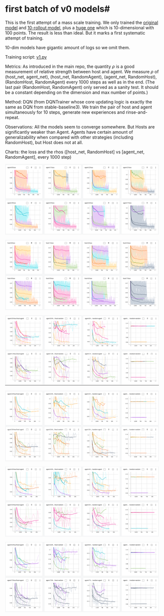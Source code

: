 # first batch of v0 models#
This is the first attempt of a mass scale training. We only trained the [original model](trainer_cfg_v0.yml) and [10-rollout model](trainercfg_v0-10-rollout.yml), plus a [huge one](trainer_cfg_v0-huge.yml) which is 10-dimensional with 100 points. The result is less than ideal. But it marks a first systematic attempt of training.

10-dim models have gigantic amount of logs so we omit them.

Training script: [v1.py](v1.py)

Metrics: As introduced in the main repo, the quantity $\rho$ is a good measurement of relative strength between host and agent. We measure $\rho$ of (host_net, agent_net), (host_net, RandomAgent), (agent_net, RandomHost), (RandomHost, RandomAgent) every 1000 steps as well as in the end. (The last pair (RandomHost, RandomAgent) only served as a sanity test. It should be a constant depending on the dimension and max number of points.)

Method: DQN (from DQNTrainer whose core updating logic is exactly the same as DQN from stable-baseline3). We train the pair of host and agent simultaneously for 10 steps, generate new experiences and rinse-and-repeat.

Observations: All the models seem to converge somewhere. But Hosts are significantly weaker than Agent. Agents have certain amount of generalizability when compared with other strategies (including RandomHost), but Host does not at all. 

Charts: the loss and the rhos ([host_net, RandomHost] vs [agent_net, RandomAgent], every 1000 step)

![](img/loss1.png)

![](img/loss2.png)

![](img/rho1.png)

![](img/rho2.png)

![](img/rho3.png)

![](img/rho4.png)

